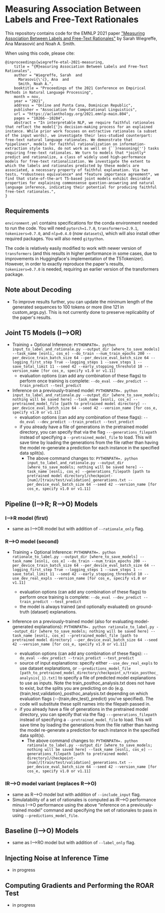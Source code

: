 # Measuring Association Between Labels and Free-Text Rationales

This repository contains code for the EMNLP 2021 paper ["Measuring Association Between Labels and Free-Text Rationales"](https://aclanthology.org/2021.emnlp-main.804.pdf) by Sarah Wiegreffe, Ana Marasović and Noah A. Smith.

When using this code, please cite:
```
@inproceedings{wiegreffe-etal-2021-measuring,
    title = "{M}easuring Association Between Labels and Free-Text Rationales",
    author = "Wiegreffe, Sarah  and
      Marasovi{\'c}, Ana  and
      Smith, Noah A.",
    booktitle = "Proceedings of the 2021 Conference on Empirical Methods in Natural Language Processing",
    month = nov,
    year = "2021",
    address = "Online and Punta Cana, Dominican Republic",
    publisher = "Association for Computational Linguistics",
    url = "https://aclanthology.org/2021.emnlp-main.804",
    pages = "10266--10284",
    abstract = "In interpretable NLP, we require faithful rationales that reflect the model{'}s decision-making process for an explained instance. While prior work focuses on extractive rationales (a subset of the input words), we investigate their less-studied counterpart: free-text natural language rationales. We demonstrate that *pipelines*, models for faithful rationalization on information-extraction style tasks, do not work as well on {``}reasoning{''} tasks requiring free-text rationales. We turn to models that *jointly* predict and rationalize, a class of widely used high-performance models for free-text rationalization. We investigate the extent to which the labels and rationales predicted by these models are associated, a necessary property of faithful explanation. Via two tests, *robustness equivalence* and *feature importance agreement*, we find that state-of-the-art T5-based joint models exhibit desirable properties for explaining commonsense question-answering and natural language inference, indicating their potential for producing faithful free-text rationales.",
}

```
## Requirements
`environment.yml` contains specifications for the conda environment needed to run the code. You will need `pytorch=1.7.0`, `transformers=2.9.1`, `tokenizers=0.7.0`, and `nlp=0.4.0` (now `datasets`), which will also install other required packages. You will also need `gitpython`.

The code is relatively easily modified to work with newer version of `transformers` (and this results in higher performance in some cases, due to improvements in Huggingface's implementation of the T5Tokenizer). However, in order to exactly reproduce the paper's results, `tokenizers=0.7.0` is needed, requiring an earlier version of the transformers package.

## Note about Decoding
- To improve results further, you can update the minimum length of the generated sequences to 100 tokens or more (line 121 in custom_args.py). This is not currently done to preserve replicability of the paper's results.

## Joint T5 Models (I-->OR)
- Training + Optional Inference:
`PYTHONPATH=. python input_to_label_and_rationale.py --output_dir [where_to_save_models] --task_name [esnli, cos_e] --do_train --num_train_epochs 200 --per_device_train_batch_size 64 --per_device_eval_batch_size 64 --logging_first_step True --logging_steps 1 --save_steps 1 --save_total_limit 11 --seed 42 --early_stopping_threshold 10 --version_name [for cos_e, specify v1.0 or v1.11]`
    - evaluation options (can add any combination of these flags) to perform once training is complete: `--do_eval --dev_predict --train_predict --test_predict`
- Inference on a previously-trained model:
`PYTHONPATH=. python input_to_label_and_rationale.py --output_dir [where_to_save_models; nothing will be saved here] --task_name [esnli, cos_e] --pretrained_model_file [path to pretrained model directory] --per_device_eval_batch_size 64 --seed 42 --version_name [for cos_e, specify v1.0 or v1.11]`
    - evaluation options (can add any combination of these flags): `--do_eval --dev_predict --train_predict --test_predict`
    - if you already have a file of generations in the pretrained model directory, you can specify that via the flag `---generations_filepath` instead of specifying a `--pretrained_model_file` to load. This will save time by loading the generations from the file rather than having the model re-generate a prediction for each instance in the specified data split(s).
        - The above command changes to: `PYTHONPATH=. python input_to_label_and_rationale.py --output_dir [where_to_save_models; nothing will be saved here] --task_name [esnli, cos_e] --generations_filepath [path to pretrained model directory]/checkpoint-[num]/[train/test/validation]_generations.txt --per_device_eval_batch_size 64 --seed 42 --version_name [for cos_e, specify v1.0 or v1.11]`

## Pipeline (I-->R; R-->O) Models

### I-->R model (first)
- same as I-->OR model but with addition of `--rationale_only` flag.

### R-->O model (second)
- Training + Optional Inference:
`PYTHONPATH=. python rationale_to_label.py --output_dir [where_to_save_models] --task_name [esnli, cos_e] --do_train --num_train_epochs 200 --per_device_train_batch_size 64 --per_device_eval_batch_size 64 --logging_first_step True --logging_steps 1 --save_steps 1 --save_total_limit 11 --seed 42 --early_stopping_threshold 10 --use_dev_real_expls --version_name [for cos_e, specify v1.0 or v1.11]`
    - evaluation options (can add any combination of these flags) to perform once training is complete: `--do_eval --dev_predict --train_predict --test_predict`
    - the model is always trained (and optionally evaluated) on ground-truth (dataset) explanations.

- Inference on a previously-trained model (also for evaluating model-generated explanations):
`PYTHONPATH=. python rationale_to_label.py --output_dir [where_to_save_models; nothing will be saved here] --task_name [esnli, cos_e] --pretrained_model_file [path to pretrained model directory] --per_device_eval_batch_size 64 --seed 42 --version_name [for cos_e, specify v1.0 or v1.11]`
    - evaluation options (can add any combination of these flags): `--do_eval --dev_predict --train_predict --test_predict`
    - source of input explanations: specify either `--use_dev_real_expls` to use dataset explanations, or `--predictions_model_file [path_to_pretrained_model_directory/checkpoint_x/train_posthoc_analysis{_1}.txt]` to specify a file of predicted model explanations to use as inputs. Note the train_posthoc_analysis.txt does not have to exist, but the splits you are predicting on do (e.g. {train,test,validation}_posthoc_analysis.txt depending on which evaluation flags (--{train,dev_test}_predict) you've specified). The code will substitute these split names into the filepath passed in.
    - if you already have a file of generations in the pretrained model directory, you can specify that via the flag `---generations_filepath` instead of specifying a `--pretrained_model_file` to load. This will save time by loading the generations from the file rather than having the model re-generate a prediction for each instance in the specified data split(s).
        - The above command changes to: `PYTHONPATH=. python rationale_to_label.py --output_dir [where_to_save_models; nothing will be saved here] --task_name [esnli, cos_e] --generations_filepath [path to pretrained model directory]/checkpoint-[num]/[train/test/validation]_generations.txt --per_device_eval_batch_size 64 --seed 42 --version_name [for cos_e, specify v1.0 or v1.11]`

### IR-->O model variant (replaces R-->O)
- same as R-->O model but with addition of ``--include_input`` flag.
- Simulatability of a set of rationales is computed as IR-->O performance minus I-->O performance using the above "inference on a previously-trained model" command and specifying the set of rationales to pass in using `--predictions_model_file`.

## Baseline (I-->O) Models
- same as I-->RO model but with addition of `--label_only` flag.

## Injecting Noise at Inference Time
- in progress

## Computing Gradients and Performing the ROAR Test
- in progress
